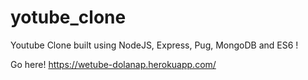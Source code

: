 # yotube_clone
Youtube Clone built using NodeJS, Express, Pug, MongoDB and ES6 !

Go here! https://wetube-dolanap.herokuapp.com/
